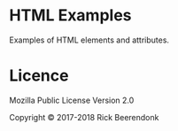 # HTML Examples

Examples of HTML elements and attributes.

# Licence

Mozilla Public License Version 2.0

Copyright © 2017-2018 Rick Beerendonk
